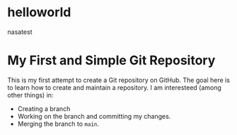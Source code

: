 # helloworld
nasatest
# My First and Simple Git Repository

This is my first attempt to create a Git repository on GitHub.
The goal here is to learn how to create and maintain a repository.
I am interesteed (among other things) in:
- Creating a branch
- Working on the branch and committing my changes.
- Merging the branch to `main`.

